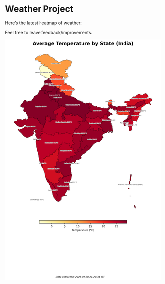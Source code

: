 # Weather Project

Here’s the latest heatmap of weather:

Feel free to leave feedback/improvements.

![India Heatmap](docs/assets/india_heatmap.png?v=CECD4C)
